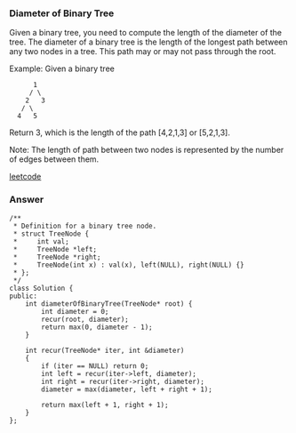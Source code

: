 ### Diameter of Binary Tree
Given a binary tree, you need to compute the length of the diameter of the tree. The diameter of a binary tree is the length of the longest path between any two nodes in a tree. This path may or may not pass through the root.

Example:
Given a binary tree 

          1
         / \
        2   3
       / \     
      4   5    
Return 3, which is the length of the path [4,2,1,3] or [5,2,1,3].

Note: The length of path between two nodes is represented by the number of edges between them.

[leetcode](https://leetcode.com/problems/diameter-of-binary-tree/description/)

### Answer

	/**
	 * Definition for a binary tree node.
	 * struct TreeNode {
	 *     int val;
	 *     TreeNode *left;
	 *     TreeNode *right;
	 *     TreeNode(int x) : val(x), left(NULL), right(NULL) {}
	 * };
	 */
	class Solution {
	public:
	    int diameterOfBinaryTree(TreeNode* root) {
	        int diameter = 0;
	        recur(root, diameter);
	        return max(0, diameter - 1);
	    }
	    
	    int recur(TreeNode* iter, int &diameter)
	    {
	        if (iter == NULL) return 0;
	        int left = recur(iter->left, diameter);
	        int right = recur(iter->right, diameter);
	        diameter = max(diameter, left + right + 1);
	        
	        return max(left + 1, right + 1);
	    }
	};